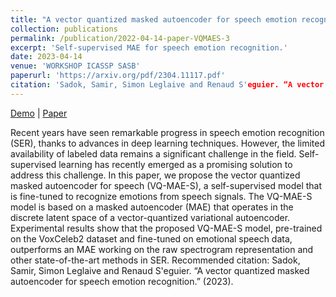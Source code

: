 ```yaml
---
title: "A vector quantized masked autoencoder for speech emotion recognition"
collection: publications
permalink: /publication/2022-04-14-paper-VQMAES-3
excerpt: 'Self-supervised MAE for speech emotion recognition.'
date: 2023-04-14
venue: 'WORKSHOP ICASSP SASB'
paperurl: 'https://arxiv.org/pdf/2304.11117.pdf'
citation: 'Sadok, Samir, Simon Leglaive and Renaud S'eguier. “A vector quantized masked autoencoder for speech emotion recognition.” (2023).'
---
```

[Demo](https://samsad35.github.io/VQ-MAE-Speech/) | [Paper](https://arxiv.org/pdf/2304.11117.pdf)

Recent years have seen remarkable progress in speech emotion recognition (SER), thanks to advances in deep learning techniques. However, the limited availability of labeled data remains a significant challenge in the field. Self-supervised learning has recently emerged as a promising solution to address this challenge. In this paper, we propose the vector quantized masked autoencoder for speech (VQ-MAE-S), a self-supervised model that is fine-tuned to recognize emotions from speech signals. The VQ-MAE-S model is based on a masked autoencoder (MAE) that operates in the discrete latent space of a vector-quantized variational autoencoder. Experimental results show that the proposed VQ-MAE-S model, pre-trained on the VoxCeleb2 dataset and fine-tuned on emotional speech data, outperforms an MAE working on the raw spectrogram representation and other state-of-the-art methods in SER.
Recommended citation: Sadok, Samir, Simon Leglaive and Renaud S'eguier. “A vector quantized masked autoencoder for speech emotion recognition.” (2023).